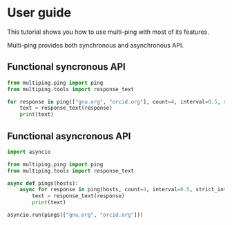 # User guide

This tutorial shows you how to use multi-ping with most of its features.

Multi-ping provides both synchronous and asynchronous API.

## Functional syncronous API

```python
from multiping.ping import ping
from multiping.tools import response_text

for response in ping(["gnu.org", "orcid.org"], count=4, interval=0.5, strict_interval=True):
    text = response_text(response)
    print(text)
```

## Functional asyncronous API

```python
import asyncio

from multiping.ping import ping
from multiping.tools import response_text

async def pings(hosts):
    async for response in ping(hosts, count=4, interval=0.5, strict_interval=True):
        text = response_text(response)
        print(text)

asyncio.run(pings(["gnu.org", "orcid.org"]))
```